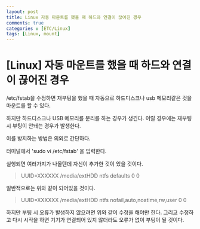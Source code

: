 ```yaml
---
layout: post
title: Linux 자동 마운트를 했을 때 하드와 연결이 끊어진 경우
comments: true
categories : [ETC/Linux]
tags: [Linux, mount]
---
```


# [Linux] 자동 마운트를 했을 때 하드와 연결이 끊어진 경우


/etc/fstab을 수정하면 재부팅을 했을 때 자동으로 하드디스크나 usb 메모리같은 것을 마운트를 할 수 있다.



하지만 하드디스크나 USB 메모리를 분리를 하는 경우가 생긴다. 이럴 경우에는 재부팅시 부팅이 안돼는 경우가 발생한다.



이를 방지하는 방법은 의외로 간단하다. 



터미널에서 'sudo vi /etc/fstab' 을 입력한다.



실행되면 여러가지가 나올텐데 자신이 추가한 것이 있을 것이다.



> UUID=XXXXXX /media/extHDD ntfs defaults  0    0


일반적으로는 위와 같이 되어있을 것이다. 

> UUID=XXXXXX /media/extHDD ntfs  nofail,auto,noatime,rw,user  0    0

하지만 부팅 시 오류가 발생하지 않으려면 위와 같이 수정을 해야만 한다.
그리고 수정하고 다시 시작을 하면 기기가 연결되어 있지 않더라도 오류가 없이 부팅이 될 것이다. 


